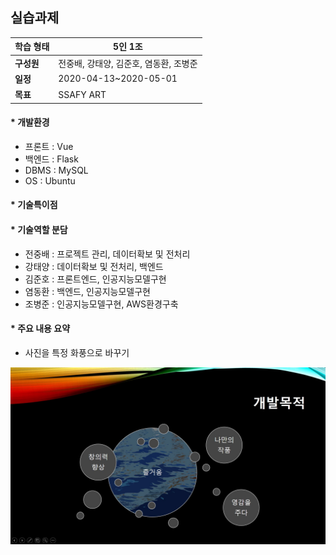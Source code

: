 ## 실습과제


| **학습 형태** | 5인 1조 |
| ------------- | -------------------------- |
| **구성원** | 전중배, 강태양, 김준호, 염동환, 조병준 |
| **일정** | 2020-04-13~2020-05-01 |
| **목표** | SSAFY ART |

#### * 개발환경
- 프론트 : Vue
- 백엔드 : Flask
- DBMS : MySQL
- OS : Ubuntu

#### * 기술특이점

#### * 기술역할 분담
- 전중배 : 프로젝트 관리, 데이터확보 및 전처리
- 강태양 : 데이터확보 및 전처리, 백엔드
- 김준호 : 프론트엔드, 인공지능모델구현
- 염동환 : 백엔드, 인공지능모델구현
- 조병준 : 인공지능모델구현, AWS환경구축

#### * 주요 내용 요약
- 사진을 특정 화풍으로 바꾸기

![1](/images/1.JPG)